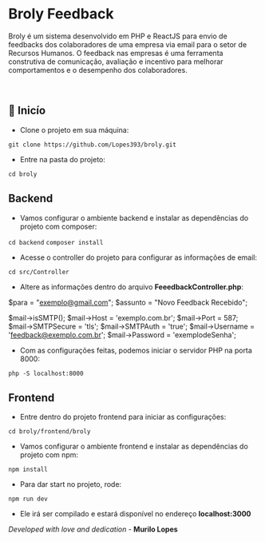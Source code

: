 # Broly Feedback
<p>Broly é um sistema desenvolvido em PHP e ReactJS para envio de feedbacks dos colaboradores de uma empresa via email para o setor de Recursos Humanos. O feedback nas empresas é uma ferramenta construtiva de comunicação, avaliação e incentivo para melhorar comportamentos e o desempenho dos colaboradores.</p>

<br/>

## 🚀 Inicío

- Clone o projeto em sua máquina:

`git clone https://github.com/Lopes393/broly.git`

- Entre na pasta do projeto:

`cd broly`

## Backend

- Vamos configurar o ambiente backend e instalar as dependências do projeto com composer:

`cd backend`
`composer install`

- Acesse o controller do projeto para configurar as informações de email:

`cd src/Controller`

- Altere as informações dentro do arquivo <b>FeeedbackController.php</b>:

$para = "exemplo@gmail.com";
$assunto = "Novo Feedback Recebido";

$mail->isSMTP();
$mail->Host = 'exemplo.com.br';
$mail->Port = 587;
$mail->SMTPSecure = 'tls';
$mail->SMTPAuth = 'true';
$mail->Username = 'feedback@exemplo.com.br';
$mail->Password = 'exemplodeSenha';

- Com as configurações feitas, podemos iniciar o servidor PHP na porta 8000:

`php -S localhost:8000`

## Frontend

- Entre dentro do projeto frontend para iniciar as configurações:

`cd broly/frontend/broly`

- Vamos configurar o ambiente frontend e instalar as dependências do projeto com npm:

`npm install`

- Para dar start no projeto, rode:

`npm run dev`

- Ele irá ser compilado e estará disponível no endereço <b>localhost:3000</b>



*Developed with love and dedication* - **Murilo Lopes**